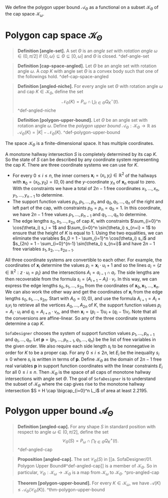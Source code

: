 We define the polygon upper bound $\mathcal{A}_\Theta$ as a functional on a subset $\mathcal{K}_\Theta$ of the cap space $\mathcal{K}_\omega$.

# Polygon cap space $\mathcal{K}_\Theta$

> __Definition [angle-set].__ A set $\Theta$ is an _angle set_ with _rotation angle_ $\omega \in (0, \pi/2]$ if $\left\{ 0, \omega \right\} \subseteq \Theta \subseteq [0, \omega]$ and $\Theta$ is closed. ^def-angle-set

> __Definition [cap-space-angled].__ Let $\Theta$ be an angle set with rotation angle $\omega$. A _cap_ $K$ with angle set $\Theta$ is a convex body such that one of the followings hold. ^def-cap-space-angled

> __Definition [angled-niche].__ For every angle set $\Theta$ with rotation angle $\omega$ and cap $K \in \mathcal{K}_\Theta$, define the set
$$
\mathcal{N}_\Theta(K) = P_\omega \cap \bigcup_{t \in \Theta} Q_K^-(t).
$$
> ^def-angled-niche

> __Definition [polygon-upper-bound].__ Let $\Theta$ be an angle set with rotation angle $\omega$. Define the _polygon upper bound_ $\mathcal{A}_\Theta : \mathcal{K}_\Theta \to \mathbb{R}$ as $\mathcal{A}_\Theta(K) = |K| - \mathcal{N}_\Theta(K)$.
> ^def-polygon-upper-bound

The space $\mathcal{K}_\Theta$ is a finite-dimensional space. It has multiple coordinates.

A monotone hallway intersection $S$ is completely determined by its cap $K$. So the state of $S$ can be described by any coordinate system representing the cap $K$. There are three coordinate systems we can use for $K$.

- For every $0 \leq i \leq n$, the inner corners $\mathbf{x}_i = (x_i, y_i) \in \mathbb{R}^2$ of the hallways with $\mathbf{x}_0 = (x_0, y_0) = (0, 0)$ and the $y$-coordinate $y_n$ of $\mathbf{x}_n$ equal to zero. With the constraints we have a total of $2n-1$ free coordinates $x_1, \dots, x_n, y_1, \dots, y_{n-1}$ to determine.
- The support function values $p_0, p_1, \dots, p_n$ and $q_0, q_1, \dots, q_n$ of the right and left part of the cap, with constraints $p_0 = p_n = q_0 = 1$. In this coordinate, we have $2n-1$ free values $p_1, \dots, p_{n-1}$ and $q_1, \dots, q_{n}$ to determine.
- The edge lengths $s_0, s_1, \dots, s_{2n}$ of cap $K$, with constraints $\sum_{i=0}^n \cos(\theta_i) s_i = 1$ and $\sum_{i=0}^n \sin(\theta_i) s_{n+i} = 1$ to ensure that the height of $K$ is equal to 1. Using the two equalities, we can eliminate the variables $s_0 = 1 - \sum_{i=1}^n \cos(\theta_i) s_i$ and $s_{2n} = 1 - \sum_{i=0}^{n-1} \sin(\theta_i) s_{n+i}$ and have $2n-1$ free variables $s_1, s_2, \dots, s_{2n-1}$.

All three coordinate systems are convertible to each other. For example, the coordinates of $\mathbf{x}_i$ determine the values $p_i = \mathbf{x}_i \cdot u_i + 1$ and so the lines $a_i = \left\{ z \in \mathbb{R}^2 : z \cdot u_i = p_i \right\}$ and the intersections $A_i = a_{i-1} \cap a_{i}$. The side lengths are then recoverable from the formula $s_i = (A_{i+1} - A_i) \cdot v_i$. In this way, we can express the edge lengths $s_0, s_1, \dots, s_{2n}$ from the coordinates of $\mathbf{x}_0, \mathbf{x}_1, \dots, \mathbf{x}_n$. We can also work the other way and get the coordinates of $\mathbf{x}_i$ from the edge lengths $s_0, s_1, \dots, s_{2n}$. Start with $A_0 = (0, 0)$, and use the formula $A_{i+1} = A_i + s_i v_i$ to retrieve all the vertices $A_0, \dots, A_{2n}$ of $K$, the support function values $p_i = A_i \cdot u_i$ and $q_i = A_{i + n} \cdot v_n$, and then $\mathbf{x}_i = (p_i - 1) u_i + (q_i - 1) v_i$. Note that all the conversions are affine-linear. So any of the three coordinate systems determine a cap $K$. 

`SofaDesigner` chooses the system of support function values $p_1, \dots, p_{n-1}$ and $q_1, \dots, q_{n}$. Let $\mathbf{p} = (p_1, \dots, p_{n-1}, q_1, \dots, q_n)$ be the list of free variables in the given order. We also require each side length $s_i$ to be nonnegative in order for $K$ to be a proper cap. For any $0 \leq i \leq 2n$, let $E_i$ be the inequality $s_i \geq 0$ where $s_i$ is written in terms of $\mathbf{p}$. Define $\mathcal{K}_\Theta$ as the domain of $2n-1$ free real variables $\mathbf{p}$ in support function coordinates with the linear constraints $E_i$ for all $0 \leq i \leq n$. Then $\mathcal{K}_\Theta$ is the space of all caps of monotone hallway intersections with angle set $\Theta$. The goal of `SofaDesigner` is to understand the subset of $\mathcal{K}_\Theta$ where the cap gives rise to the monotone hallway intersection $S = H \cap \bigcap_{i=0}^n L_i$ of area at least $2.2195$.

# Polygon upper bound $\mathcal{A}_\Theta$

> __Definition [angled-cap].__ For any shape $S$ in standard position with respect to angle $\omega \in (0, \pi/2]$, define the set
$$
\mathcal{C}_\Theta(S) = P_\omega \cap \bigcap_{t \in \Theta} Q_K^+(t).
$$
> ^def-angled-cap

> __Proposition [angled-cap].__ The set $\mathcal{C}_\Theta(S)$ in [[a. SofaDesigner/01. Polygon Upper Bound#^def-angled-cap]] is a member of $\mathcal{K}_\Theta$. So in particular, $\mathcal{C}_\Theta : \mathcal{K}_\omega \to \mathcal{K}_\Theta$ is a map from $\mathcal{K}_\omega$ to $\mathcal{K}_\Theta$.
> ^pro-angled-cap

> __Theorem [polygon-upper-bound].__ For every $K \in \mathcal{K}_\omega$, we have $\mathcal{A}(K) \leq \mathcal{A}_\Theta(\mathcal{C}_\Theta(K))$.
> ^thm-polygon-upper-bound

